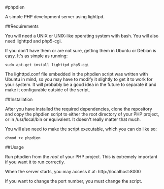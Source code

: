 #phpdien

A simple PHP development server using lighttpd. 

##Requirements

You will need a UNIX or UNIX-like operating system with bash. You will also need lighttpd and php5-cgi.

If you don't have them or are not sure, getting them in Ubuntu or Debian is easy. It's as simple as running:

`sudo apt-get install lighttpd php5-cgi`

The lighttpd.conf file embedded in the phpdien script was written with Ubuntu in mind, so you may have to modify it slightly to get it to work for your system. It will probably be a good idea in the future to separate it and make it configurable outside of the script.

##Installation

After you have installed the required dependencies, clone the repository and copy the phpdien script to either the root directory of your PHP project, or in /usr/local/bin or equivalent. It doesn't really matter that much.

You will also need to make the script executable, which you can do like so:

`chmod +x phpdien`

##Usage

Run phpdien from the *root* of your PHP project. This is extremely important if you want it to run correctly.

When the server starts, you may access it at: http://localhost:8000

If you want to change the port number, you must change the script.
